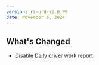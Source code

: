 ```yaml
---
version: rs-prd-v2.0.99
date: November 6, 2024
---
```


## What's Changed
* Disable Daily driver work report